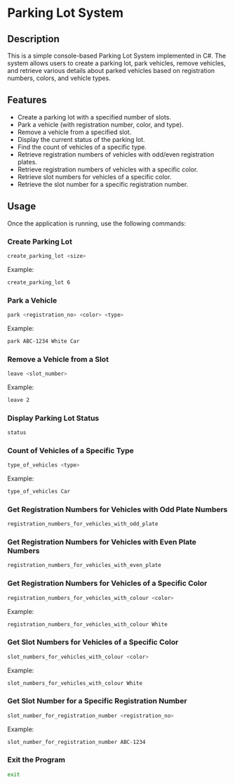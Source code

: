 # Parking Lot System

## Description

This is a simple console-based Parking Lot System implemented in C#. The system allows users to create a parking lot, park vehicles, remove vehicles, and retrieve various details about parked vehicles based on registration numbers, colors, and vehicle types.

## Features

- Create a parking lot with a specified number of slots.
- Park a vehicle (with registration number, color, and type).
- Remove a vehicle from a specified slot.
- Display the current status of the parking lot.
- Find the count of vehicles of a specific type.
- Retrieve registration numbers of vehicles with odd/even registration plates.
- Retrieve registration numbers of vehicles with a specific color.
- Retrieve slot numbers for vehicles of a specific color.
- Retrieve the slot number for a specific registration number.

## Usage

Once the application is running, use the following commands:

### Create Parking Lot

```sh
create_parking_lot <size>
```

Example:

```sh
create_parking_lot 6
```

### Park a Vehicle

```sh
park <registration_no> <color> <type>
```

Example:

```sh
park ABC-1234 White Car
```

### Remove a Vehicle from a Slot

```sh
leave <slot_number>
```

Example:

```sh
leave 2
```

### Display Parking Lot Status

```sh
status
```

### Count of Vehicles of a Specific Type

```sh
type_of_vehicles <type>
```

Example:

```sh
type_of_vehicles Car
```

### Get Registration Numbers for Vehicles with Odd Plate Numbers

```sh
registration_numbers_for_vehicles_with_odd_plate
```

### Get Registration Numbers for Vehicles with Even Plate Numbers

```sh
registration_numbers_for_vehicles_with_even_plate
```

### Get Registration Numbers for Vehicles of a Specific Color

```sh
registration_numbers_for_vehicles_with_colour <color>
```

Example:

```sh
registration_numbers_for_vehicles_with_colour White
```

### Get Slot Numbers for Vehicles of a Specific Color

```sh
slot_numbers_for_vehicles_with_colour <color>
```

Example:

```sh
slot_numbers_for_vehicles_with_colour White
```

### Get Slot Number for a Specific Registration Number

```sh
slot_number_for_registration_number <registration_no>
```

Example:

```sh
slot_number_for_registration_number ABC-1234
```

### Exit the Program

```sh
exit
```
